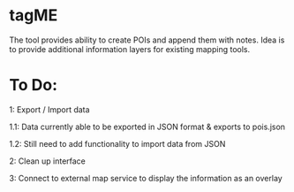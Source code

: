 # tagME
The tool provides ability to create POIs and append them with notes. Idea is to provide additional information layers for existing mapping tools.

# To Do:

1: Export  / Import data

1.1: Data currently able to be exported in JSON format & exports to pois.json

1.2: Still need to add functionality to import data from JSON

2: Clean up interface

3: Connect to external map service to display the information as an overlay
